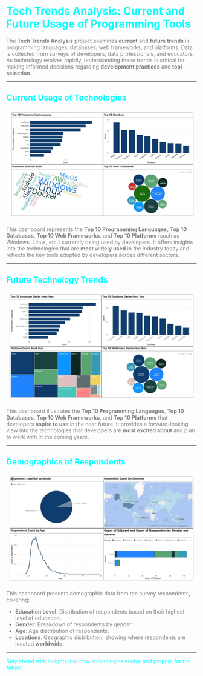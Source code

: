 <h1 style="color:cyan;">Tech Trends Analysis: Current and Future Usage of Programming Tools</h1>
<p style="color:gray;">The <strong>Tech Trends Analysis</strong> project examines <strong>current</strong> and <strong>future trends</strong> in programming languages, databases, web frameworks, and platforms. Data is collected from surveys of developers, data professionals, and educators. As technology evolves rapidly, understanding these trends is critical for making informed decisions regarding <strong>development practices</strong> and <strong>tool selection</strong>.</p>

<hr>

<h2 style="color:cyan;">Current Usage of Technologies</h2>
<img src="./Currenttime.jpg" alt="Current Technology Usage">
<p style="color:gray;">This dashboard represents the <strong>Top 10 Programming Languages</strong>, <strong>Top 10 Databases</strong>, <strong>Top 10 Web Frameworks</strong>, and <strong>Top 10 Platforms</strong> (such as Windows, Linux, etc.) currently being used by developers. It offers insights into the technologies that are <strong>most widely used</strong> in the industry today and reflects the key tools adopted by developers across different sectors.</p>

<hr>

<h2 style="color:cyan;">Future Technology Trends</h2>
<img src="./Futuretrend.jpg" alt="Future Technology Trends">
<p style="color:gray;">This dashboard illustrates the <strong>Top 10 Programming Languages</strong>, <strong>Top 10 Databases</strong>, <strong>Top 10 Web Frameworks</strong>, and <strong>Top 10 Platforms</strong> that developers <strong>aspire to use</strong> in the near future. It provides a forward-looking view into the technologies that developers are <strong>most excited about</strong> and plan to work with in the coming years.</p>

<hr>

<h2 style="color:cyan;">Demographics of Respondents</h2>
<img src="./Demographics.jpg" alt="Demographics">
<p style="color:gray;">This dashboard presents demographic data from the survey respondents, covering:</p>
<ul style="color:gray;">
    <li><strong>Education Level</strong>: Distribution of respondents based on their highest level of education.</li>
    <li><strong>Gender</strong>: Breakdown of respondents by gender.</li>
    <li><strong>Age</strong>: Age distribution of respondents.</li>
    <li><strong>Locations</strong>: Geographic distribution, showing where respondents are located <strong>worldwide</strong>.</li>
</ul>

<hr>

<p style="color:cyan;">Stay ahead with insights into how technologies evolve and prepare for the future!</p>
